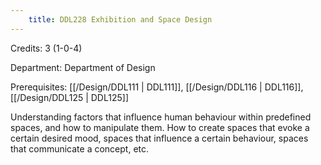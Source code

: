 ```yaml
---
    title: DDL228 Exhibition and Space Design
---
```

Credits: 3 (1-0-4)

Department: Department of Design

Prerequisites: [[/Design/DDL111 | DDL111]], [[/Design/DDL116 | DDL116]], [[/Design/DDL125 | DDL125]]

Understanding factors that influence human behaviour within predefined spaces, and how to manipulate them. How to create spaces that evoke a certain desired mood, spaces that influence a certain behaviour, spaces that communicate a concept, etc.